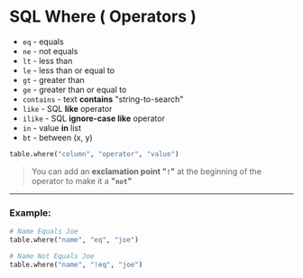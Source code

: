 # SQL Where ( Operators )

- `eq` - equals
- `ne` - not equals
- `lt` - less than
- `le` - less than or equal to
- `gt` - greater than
- `ge` - greater than or equal to
- `contains` - text **contains** "string-to-search"
- `like` - SQL **like** operator
- `ilike` - SQL **ignore-case like** operator
- `in` - value **in** list
- `bt` - between (x, y)

```python
table.where("column", "operator", "value")
```

> You can add an **exclamation point "`!`"** at the beginning of the operator to make it a **"`not`"**

---

### **Example:**

```python
# Name Equals Joe
table.where("name", "eq", "joe")

# Name Not Equals Joe
table.where("name", "!eq", "joe")
```
